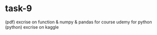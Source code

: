 # task-9
(pdf) excrise on function & numpy & pandas for course udemy for python
(python) excrise on kaggle
